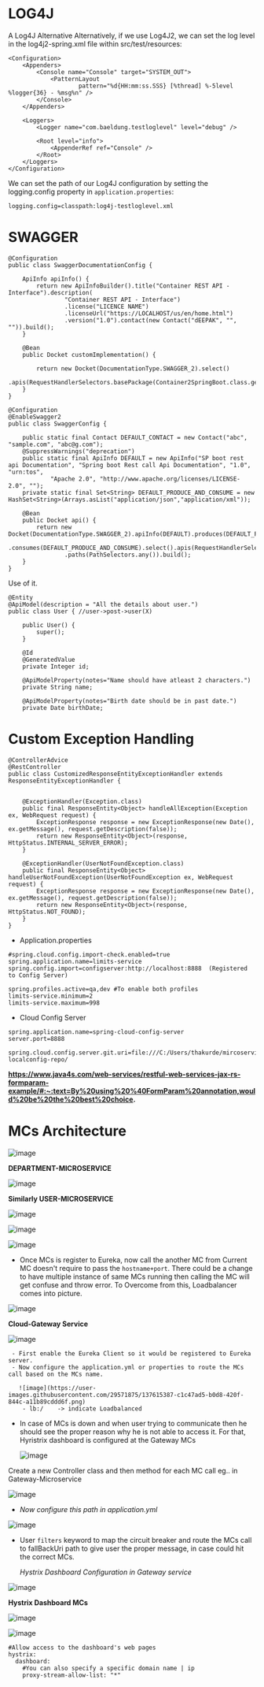 # LOG4J

A Log4J Alternative
Alternatively, if we use Log4J2, we can set the log level in the log4j2-spring.xml file within src/test/resources:

```
<Configuration>
    <Appenders>
        <Console name="Console" target="SYSTEM_OUT">
            <PatternLayout
                    pattern="%d{HH:mm:ss.SSS} [%thread] %-5level %logger{36} - %msg%n" />
        </Console>
    </Appenders>

    <Loggers>
        <Logger name="com.baeldung.testloglevel" level="debug" />

        <Root level="info">
            <AppenderRef ref="Console" />
        </Root>
    </Loggers>
</Configuration>
```
We can set the path of our Log4J configuration by setting the logging.config property in ``application.properties``:

``logging.config=classpath:log4j-testloglevel.xml``


# SWAGGER

```
@Configuration
public class SwaggerDocumentationConfig {

	ApiInfo apiInfo() {
		return new ApiInfoBuilder().title("Container REST API - Interface").description(
				"Container REST API - Interface")
				.license("LICENCE NAME")
				.licenseUrl("https://LOCALHOST/us/en/home.html")
				.version("1.0").contact(new Contact("dEEPAK", "", "")).build();
	}

	@Bean
	public Docket customImplementation() {
		
		return new Docket(DocumentationType.SWAGGER_2).select()
				.apis(RequestHandlerSelectors.basePackage(Container2SpringBoot.class.getPackage().getName())).build();
	}
}
```

```
@Configuration
@EnableSwagger2
public class SwaggerConfig {

	public static final Contact DEFAULT_CONTACT = new Contact("abc", "sample.com", "abc@g.com");
	@SuppressWarnings("deprecation")
	public static final ApiInfo DEFAULT = new ApiInfo("SP boot rest api Documentation", "Spring boot Rest call Api Documentation", "1.0", "urn:tos",
			"Apache 2.0", "http://www.apache.org/licenses/LICENSE-2.0", "");
	private static final Set<String> DEFAULT_PRODUCE_AND_CONSUME = new HashSet<String>(Arrays.asList("application/json","application/xml"));

	@Bean
	public Docket api() {
		return new Docket(DocumentationType.SWAGGER_2).apiInfo(DEFAULT).produces(DEFAULT_PRODUCE_AND_CONSUME)
				.consumes(DEFAULT_PRODUCE_AND_CONSUME).select().apis(RequestHandlerSelectors.any())
				.paths(PathSelectors.any()).build();
	}
}
```

Use of it.
```
@Entity
@ApiModel(description = "All the details about user.")
public class User { //user->post->user(X)
	
	public User() {
		super();
	}

	@Id
	@GeneratedValue
	private Integer id;
	
	@ApiModelProperty(notes="Name should have atleast 2 characters.")
	private String name;
	
	@ApiModelProperty(notes="Birth date should be in past date.")
	private Date birthDate;
```

# Custom Exception Handling

```
@ControllerAdvice
@RestController
public class CustomizedResponseEntityExceptionHandler extends ResponseEntityExceptionHandler {
	
	
	@ExceptionHandler(Exception.class)
	public final ResponseEntity<Object> handleAllException(Exception ex, WebRequest request) {
		ExceptionResponse response = new ExceptionResponse(new Date(), ex.getMessage(), request.getDescription(false));
		return new ResponseEntity<Object>(response, HttpStatus.INTERNAL_SERVER_ERROR);
	}

	@ExceptionHandler(UserNotFoundException.class)
	public final ResponseEntity<Object> handleUserNotFoundException(UserNotFoundException ex, WebRequest request) {
		ExceptionResponse response = new ExceptionResponse(new Date(), ex.getMessage(), request.getDescription(false));
		return new ResponseEntity<Object>(response, HttpStatus.NOT_FOUND);
	}
}
```

- Application.properties
```
#spring.cloud.config.import-check.enabled=true
spring.application.name=limits-service
spring.config.import=configserver:http://localhost:8888  (Registered to Config Server)

spring.profiles.active=qa,dev #To enable both profiles
limits-service.minimum=2
limits-service.maximum=998
```

-  Cloud Config Server

```
spring.application.name=spring-cloud-config-server
server.port=8888

spring.cloud.config.server.git.uri=file:///C:/Users/thakurde/mircoservices/git-localconfig-repo/ 
```


**https://www.java4s.com/web-services/restful-web-services-jax-rs-formparam-example/#:~:text=By%20using%20%40FormParam%20annotation,would%20be%20the%20best%20choice.**

# MCs Architecture

![image](https://user-images.githubusercontent.com/29571875/137614591-38e1d21e-bbb2-405e-8e01-6c687080d803.png)


**DEPARTMENT-MICROSERVICE**

![image](https://user-images.githubusercontent.com/29571875/137614856-c806c5e8-cf3e-4ebd-97a3-5e3fb7c994fc.png)

**Similarly USER-MICROSERVICE**

![image](https://user-images.githubusercontent.com/29571875/137614948-4f2d3a18-35d2-4ca0-b0a0-a34088b733d3.png)


![image](https://user-images.githubusercontent.com/29571875/137615191-d354c1de-9688-4d55-9958-2945a97cf02e.png)


![image](https://user-images.githubusercontent.com/29571875/137615065-02aaaf41-cef5-403b-b7e5-19f9d954ba96.png)
 - Once MCs is register to Eureka, now call the another MC from Current MC doesn't require to pass the `hostname+port`.
   There could be a change to have multiple instance of same MCs running then calling the MC will get confuse and throw error.
   To Overcome from this, Loadbalancer comes into picture.

![image](https://user-images.githubusercontent.com/29571875/137615212-68991624-45ac-4ee2-86fb-c2c56e562709.png)


 **Cloud-Gateway Service**


   ![image](https://user-images.githubusercontent.com/29571875/137615287-81f81f7c-6a8c-435f-ac0b-7a0d1daf2581.png)

     - First enable the Eureka Client so it would be registered to Eureka server.
     - Now configure the application.yml or properties to route the MCs call based on the MCs name.
     
       ![image](https://user-images.githubusercontent.com/29571875/137615387-c1c47ad5-b0d8-420f-844c-a11b89cddd6f.png)
        - lb:/    -> indicate Loadbalanced
 
  - In case of MCs is down and when user trying to communicate then he should see the proper reason why he is not able to access it.
    For that, Hyristrix dashboard is configured at the Gateway MCs
    
    ![image](https://user-images.githubusercontent.com/29571875/137615648-49bdc2c8-3723-4a06-a4f9-2473db57b29f.png)

Create a new Controller class and then method for each MC call eg.. in Gateway-Microservice

![image](https://user-images.githubusercontent.com/29571875/137615695-c7390432-8a71-40bb-8d54-156676f2a42f.png)

- *Now configure this path in application.yml* 

![image](https://user-images.githubusercontent.com/29571875/137615736-d3687151-39c4-46f9-b6ce-37dbec683087.png)

- User `filters` keyword to map the circuit breaker and route the MCs call to fallBackUri path to give user the proper message, in case could hit the correct MCs.

    *Hystrix Dashboard Configuration in Gateway service*

![image](https://user-images.githubusercontent.com/29571875/137616183-53a4dc55-4c6b-41e4-aadd-5f02c726179d.png)

**Hystrix Dashboard MCs**

![image](https://user-images.githubusercontent.com/29571875/137616247-8e2d7b35-de73-4fd2-9391-c3b4897ba404.png)

![image](https://user-images.githubusercontent.com/29571875/137616307-e9922b3d-4a92-4199-8a7e-cbbf6b50d341.png)


```
#Allow access to the dashboard's web pages
hystrix:
  dashboard:
    #You can also specify a specific domain name | ip
    proxy-stream-allow-list: "*"

```

